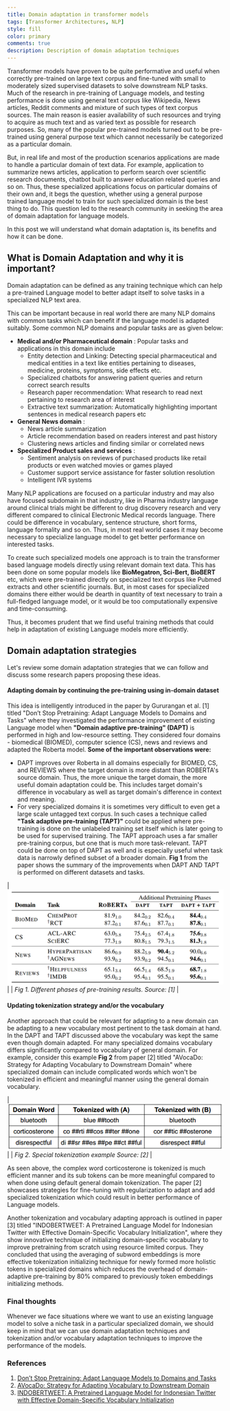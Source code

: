 ```yaml
---
title: Domain adaptation in transformer models
tags: [Transformer Architectures, NLP]
style: fill
color: primary
comments: true
description: Description of domain adaptation techniques
---
```


Transformer models have proven to be quite performative and useful when correctly pre-trained on large text corpus 
and fine-tuned with small to moderately sized supervised datasets to solve downstream NLP tasks. Much of the research
in pre-training of Language models, and testing performance is done using general text corpus like Wikipedia, News
articles, Reddit comments and mixture of such types of text corpus sources. The main reason is easier availability 
of such resources and trying to acquire as much text and as varied text as possible for research purposes. So, many
of the popular pre-trained models turned out to be pre-trained using general purpose text which cannot necessarily
be categorized as a particular domain.

But, in real life and most of the production scenarios applications are made to handle a particular domain of text
data. For example, application to summarize news articles, application to perform search over scientific research
documents, chatbot built to answer education related queries and so on. Thus, these specialized applications focus
on particular domains of their own and, it begs the question, whether using a general purpose trained language
model to train for such specialized domain is the best thing to do. This question led to the research community in
seeking the area of domain adaptation for language models.

In this post we will understand what domain adaptation is, its benefits and how it can be done.

## What is Domain Adaptation and why it is important?
Domain adaptation can be defined as any training technique which can help a pre-trained Language model to better
adapt itself to solve tasks in a specialized NLP text area.

This can be important because in real world there are many NLP domains with common tasks which can benefit if 
the language model is adapted suitably. Some common NLP domains and popular tasks are as given below:
- **Medical and/or Pharmaceutical domain** : Popular tasks and applications in this domain include
  - Entity detection and Linking: Detecting special pharmaceutical and medical entities in a text like entities
    pertaining to diseases, medicine, proteins, symptoms, side effects etc.
  - Specialized chatbots for answering patient queries and return correct search results
  - Research paper recommendation: What research to read next pertaining to research area of interest
  - Extractive text summarization: Automatically highlighting important sentences in medical research papers etc
- **General News domain** :
  - News article summarization
  - Article recommendation based on readers interest and past history
  - Clustering news articles and finding similar or correlated news
- **Specialized Product sales and services** :
  - Sentiment analysis on reviews of purchased products like retail products or even watched movies or games played
  - Customer support service assistance for faster solution resolution
  - Intelligent IVR systems

Many NLP applications are focused on a particular industry and may also have focused subdomain in that industry,
like in Pharma industry language around clinical trials might be different to drug discovery research and very
different compared to clinical Electronic Medical records language. There could be difference in vocabulary,
sentence structure, short forms, language formality and so on. Thus, in most real world cases it may become
necessary to specialize language model to get better performance on interested tasks.

To create such specialized models one approach is to train the transformer based language models directly using
relevant domain text data. This has been done on some popular models like **BioMegatron, Sci-Bert, BioBERT** etc, which
were pre-trained directly on specialized text corpus like Pubmed extracts and other scientific journals. But, in
most cases for specialized domains there either would be dearth in quantity of text necessary to train a full-fledged
language model, or it would be too computationally expensive and time-consuming.

Thus, it becomes prudent that we find useful training methods that could help in adaptation of existing Language models
more efficiently.

## Domain adaptation strategies
Let's review some domain adaptation strategies that we can follow and discuss some research papers
proposing these ideas.

#### Adapting domain by continuing the pre-training using in-domain dataset
  This idea is intelligently introduced in the paper by Gururangan et al. [1] titled "Don’t Stop Pretraining: Adapt Language Models to Domains and Tasks"
  where they investigated the performance improvement of existing Language model when **"Domain adaptive pre-training" (DAPT)** is
  performed in high and low-resource setting. They considered four domains - biomedical (BIOMED), computer science (CS), news and reviews
  and adapted the Roberta model.
  **Some of the important observations were:**
  - DAPT improves over Roberta in all domains especially for BIOMED, CS, and REVIEWS where the target domain is more distant than ROBERTA's
  source domain. Thus, the more unique the target domain, the more useful domain adaptation could be. This includes target
  domain's difference in vocabulary as well as target domain's difference in context and meaning.
  - For very specialized domains it is sometimes very difficult to even get a large scale untagged text corpus. In such cases
  a technique called **"Task adaptive pre-training (TAPT)"** could be applied where pre-training is done on the unlabeled 
  training set itself which is later going to be used for supervised training. The TAPT approach uses a far smaller pre-training
  corpus, but one that is much more task-relevant. TAPT could be done on top of DAPT as well and is especially useful when
  task data is narrowly defined subset of a broader domain. **Fig 1** from the paper shows the summary of the improvements when 
  DAPT AND TAPT is performed on different datasets and tasks.

  | ![](../assets/images/blogpost/domain_adaptation_results.png) |
  | *Fig 1. Different phases of pre-training results. Source: [1]* |

#### Updating tokenization strategy and/or the vocabulary
  Another approach that could be relevant for adapting to a new domain can be adapting to a new vocabulary most pertinent
  to the task domain at hand. In the DAPT and TAPT discussed above the vocabulary was kept the same even though domain adapted.
  For many specialized domains vocabulary differs significantly compared to vocabulary of general domain. For example,
  consider this example **Fig 2** from paper [2] titled "AVocaDo: Strategy for Adapting Vocabulary to Downstream Domain" where specialized
  domain can include complicated words which won't be tokenized in efficient and meaningful manner using the general domain
  vocabulary.

  | ![](../assets/images/blogpost/special_tokenization.png) |
  | *Fig 2. Special tokenization example Source: [2]* |

  As seen above, the complex word corticosterone is tokenized is much efficient manner and its sub tokens can be more meaningful
  compared to when done using default general domain tokenization.
  The paper [2] showcases strategies for fine-tuning with regularization to adapt and add specialized tokenization which
  could result in better performance of Language models.

  Another tokenization and vocabulary adapting approach is outlined in paper [3] titled "INDOBERTWEET: A Pretrained Language Model for Indonesian Twitter
  with Effective Domain-Specific Vocabulary Initialization", where they show innovative technique of initializing domain-specific
  vocabulary to improve pretraining from scratch using resource limited corpus.
  They concluded that using the averaging of subword embeddings is more effective tokenization initializing technique for 
  newly formed more holistic tokens in specialized domains which reduces the overhead of domain-adaptive pre-training by 80% compared
  to previously token embeddings initializing methods.

### Final thoughts
Whenever we face situations where we want to use an existing language model to solve a niche task in a particular specialized domain,
we should keep in mind that we can use domain adaptation techniques and tokenization and/or vocabulary adaptation techniques
to improve the performance of the models.

### References
1. [Don’t Stop Pretraining: Adapt Language Models to Domains and Tasks](https://arxiv.org/pdf/2004.10964.pdf)
2. [AVocaDo: Strategy for Adapting Vocabulary to Downstream Domain](https://arxiv.org/pdf/2110.13434.pdf)
3. [INDOBERTWEET: A Pretrained Language Model for Indonesian Twitter with Effective Domain-Specific Vocabulary Initialization](https://arxiv.org/pdf/2109.04607.pdf)
